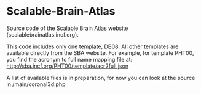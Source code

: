 Scalable-Brain-Atlas
====================

Source code of the Scalable Brain Atlas website (scalablebrainatlas.incf.org).

This code includes only one template, DB08.
All other templates are available directly from the SBA website.
For example, for template PHT00, you find the acronym to full name mapping file at:
http://sba.incf.org/PHT00/template/acr2full.json

A list of available files is in preparation, for now you can look at the source
in /main/coronal3d.php
